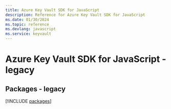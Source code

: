 ```yaml
---
title: Azure Key Vault SDK for JavaScript
description: Reference for Azure Key Vault SDK for JavaScript
ms.date: 01/30/2024
ms.topic: reference
ms.devlang: javascript
ms.service: keyvault
---
```

# Azure Key Vault SDK for JavaScript - legacy
## Packages - legacy
[!INCLUDE [packages](key-vault-index.md)]